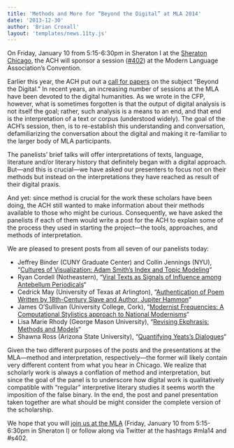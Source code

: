 ```yaml
---
title: 'Methods and More for “Beyond the Digital” at MLA 2014'
date: '2013-12-30'
author: 'Brian Croxall'
layout: 'templates/news.11ty.js'
---
```

On Friday, January 10 from 5:15-6:30pm in Sheraton I at the [Sheraton Chicago](https://maps.google.com/maps?q=Sheraton+Chicago+Hotel+and+Towers&ll=41.894738,-87.629442&spn=0.043829,0.090895&t=m&hq=Sheraton+Chicago+Hotel+and+Towers&z=14&iwloc=A), the ACH will sponsor a session ([\#402](http://www.mla.org/program_details?prog_id=402&year=2014)) at the Modern Language Association’s Convention.

Earlier this year, the ACH put out a [call for papers](/news/2013/03/beyond-the-digital-cfp-for-mla-2014/) on the subject “Beyond the Digital.” In recent years, an increasing number of sessions at the MLA have been devoted to the digital humanities. As we wrote in the CFP, however, what is sometimes forgotten is that the output of digital analysis is not itself the goal; rather, such analysis is a means to an end, and that end is the interpretation of a text or corpus (understood widely). The goal of the ACH’s session, then, is to re-establish this understanding and conversation, defamiliarizing the conversation about the digital and making it re-familiar to the larger body of MLA participants.

The panelists’ brief talks will offer interpretations of texts, language, literature and/or literary history that definitely began with a digital approach. But—and this is crucial—we have asked our presenters to focus not on their methods but instead on the interpretations they have reached as result of their digital praxis.

And yet: since method is crucial for the work these scholars have been doing, the ACH still wanted to make information about their methods available to those who might be curious. Consequently, we have asked the panelists if each of them would write a post for the ACH to explain some of the process they used in starting the project—the tools, approaches, and methods of interpretation.

We are pleased to present posts from all seven of our panelists today:

- Jeffrey Binder (CUNY Graduate Center) and Collin Jennings (NYU), “[Cultures of Visualization: Adam Smith’s Index and Topic Modeling](/news/2013/12/cultures-of-visualization-adam-smiths-index-and-topic-modeling)“
- Ryan Cordell (Notheastern), “[Viral Texts as Signals of Influence among Antebellum Periodicals](/news/2013/12/viral-texts-as-signals-of-influence-among-antebellum-periodicals)“
- Cedrick May (University of Texas at Arlington), “[Authentication of Poem Written by 18th-Century Slave and Author, Jupiter Hammon](/news/2013/12/authentication-of-poem-written-by-18th-century-slave-and-author-jupiter-hammon)“
- James O’Sullivan (University College, Cork), “[Modernist Frequencies: A Computational Stylistics approach to National Modernisms](/news/2013/12/modernist-frequencies-a-computational-stylistics-approach-to-national-modernisms)“
- Lisa Marie Rhody (George Mason University), “[Revising Ekphrasis: Methods and Models](/news/2013/12/revising-ekphrasis-methods-and-models)“
- Shawna Ross (Arizona State University), “[Quantifying Yeats’s Dialogues](/news/2013/12/quantifying-yeatss-dialogues)“

Given the two different purposes of the posts and the presentations at the MLA—method and interpretation, respectively—the former will likely contain very different content from what you hear in Chicago. We realize that scholarly work is always a conflation of method and interpretation, but since the goal of the panel is to underscore how digital work is qualitatively compatible with “regular” interpretive literary studies it seems worth the imposition of the false binary. In the end, the post and panel presentation taken together are what should be might consider the complete version of the scholarship.

We hope that you will [join us at the MLA](http://www.mla.org/program_details?prog_id=402&year=2014) (Friday, January 10 from 5:15-6:30pm in Sheraton I) or follow along via Twitter at the hashtags #mla14 and #s402.
